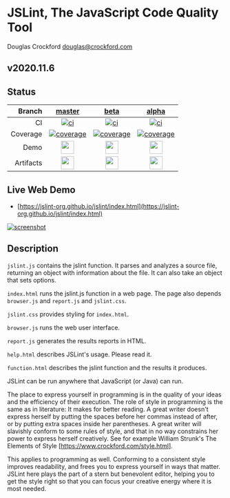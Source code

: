 # JSLint, The JavaScript Code Quality Tool

Douglas Crockford
douglas@crockford.com

## v2020.11.6

## Status
| Branch | [master](https://github.com/jslint-org/jslint/tree/master) | [beta](https://github.com/jslint-org/jslint/tree/beta) | [alpha](https://github.com/jslint-org/jslint/tree/alpha)|
|--:|:--:|:--:|:--:|
| CI | [![ci](https://github.com/jslint-org/jslint/actions/workflows/ci.yml/badge.svg?branch=master)](https://github.com/jslint-org/jslint/actions?query=branch%3Amaster) | [![ci](https://github.com/jslint-org/jslint/actions/workflows/ci.yml/badge.svg?branch=beta)](https://github.com/jslint-org/jslint/actions?query=branch%3Abeta) | [![ci](https://github.com/jslint-org/jslint/actions/workflows/ci.yml/badge.svg?branch=alpha)](https://github.com/jslint-org/jslint/actions?query=branch%3Aalpha)|
| Coverage | [![coverage](https://jslint-org.github.io/jslint/branch.master/.build/coverage/coverage-badge.svg)](https://jslint-org.github.io/jslint/branch.master/.build/coverage/index.html) | [![coverage](https://jslint-org.github.io/jslint/branch.beta/.build/coverage/coverage-badge.svg)](https://jslint-org.github.io/jslint/branch.beta/.build/coverage/index.html) | [![coverage](https://jslint-org.github.io/jslint/branch.alpha/.build/coverage/coverage-badge.svg)](https://jslint-org.github.io/jslint/branch.alpha/.build/coverage/index.html)|
| Demo | [<img src="https://jslint-org.github.io/jslint/image-window-maximize-regular.svg" height="30">](https://jslint-org.github.io/jslint/branch.master/index.html) | [<img src="https://jslint-org.github.io/jslint/image-window-maximize-regular.svg" height="30">](https://jslint-org.github.io/jslint/branch.beta/index.html) | [<img src="https://jslint-org.github.io/jslint/image-window-maximize-regular.svg" height="30">](https://jslint-org.github.io/jslint/branch.alpha/index.html)|
| Artifacts | [<img src="https://jslint-org.github.io/jslint/image-folder-open-solid.svg" height="30">](https://github.com/jslint-org/jslint/tree/gh-pages/branch.master/.build) | [<img src="https://jslint-org.github.io/jslint/image-folder-open-solid.svg" height="30">](https://github.com/jslint-org/jslint/tree/gh-pages/branch.beta/.build) | [<img src="https://jslint-org.github.io/jslint/image-folder-open-solid.svg" height="30">](https://github.com/jslint-org/jslint/tree/gh-pages/branch.alpha/.build)|

## Live Web Demo
- [https://jslint-org.github.io/jslint/index.html](https://jslint-org.github.io/jslint/index.html)

[![screenshot](https://jslint-org.github.io/jslint/branch.master/.build/screenshot.browser._2findex.html.png)](https://jslint-org.github.io/jslint/index.html)

## Description
`jslint.js` contains the jslint function. It parses and analyzes a source file,
returning an object with information about the file. It can also take an object
that sets options.

`index.html` runs the jslint.js function in a web page. The page also depends
`browser.js` and `report.js` and `jslint.css`.

`jslint.css` provides styling for `index.html`.

`browser.js` runs the web user interface.

`report.js` generates the results reports in HTML.

`help.html` describes JSLint's usage. Please read it.

`function.html` describes the jslint function and the results it produces.

JSLint can be run anywhere that JavaScript (or Java) can run.

The place to express yourself in programming is in the quality of your ideas and
the efficiency of their execution. The role of style in programming is the same
as in literature: It makes for better reading. A great writer doesn't express
herself by putting the spaces before her commas instead of after, or by putting
extra spaces inside her parentheses. A great writer will slavishly conform to
some rules of style, and that in no way constrains her power to express herself
creatively. See for example William Strunk's The Elements of Style
[https://www.crockford.com/style.html].

This applies to programming as well. Conforming to a consistent style improves
readability, and frees you to express yourself in ways that matter. JSLint here
plays the part of a stern but benevolent editor, helping you to get the style
right so that you can focus your creative energy where it is most needed.
